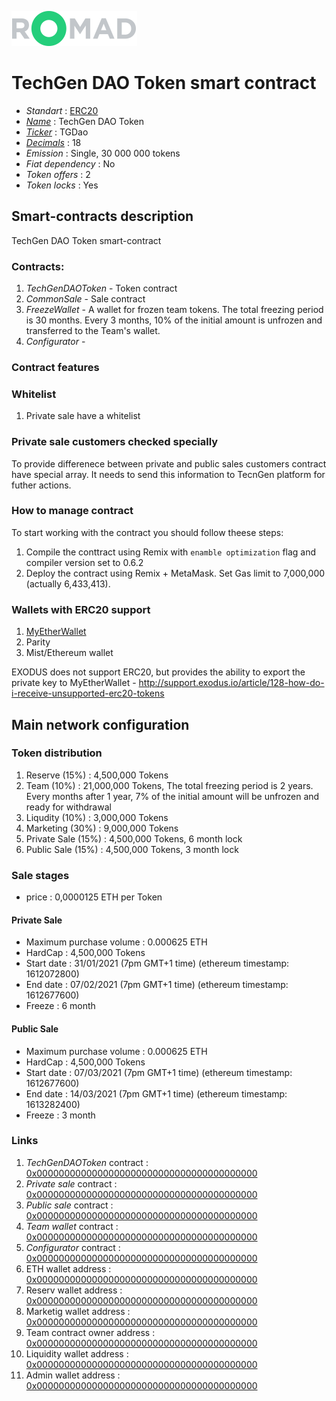 ![TGDao](logo.png "TechGen DAO Token")

# TechGen DAO Token smart contract

* _Standart_        : [ERC20](https://github.com/ethereum/EIPs/blob/master/EIPS/eip-20.md)
* _[Name](https://github.com/ethereum/EIPs/blob/master/EIPS/eip-20.md#name)_            : TechGen DAO Token
* _[Ticker](https://github.com/ethereum/EIPs/blob/master/EIPS/eip-20.md#symbol)_        : TGDao
* _[Decimals](https://github.com/ethereum/EIPs/blob/master/EIPS/eip-20.md#decimals)_    : 18
* _Emission_        : Single, 30 000 000 tokens
* _Fiat dependency_ : No
* _Token offers_    : 2
* _Token locks_     : Yes

## Smart-contracts description

TechGen DAO Token smart-contract

### Contracts:
1. _TechGenDAOToken_  - Token contract
2. _CommonSale_       - Sale contract 
3. _FreezeWallet_     - A wallet for frozen team tokens. The total freezing period is 30 months. Every 3 months, 10% of the initial amount is unfrozen and transferred to the Team's wallet.
4. _Configurator_     - 


### Contract features

### Whitelist
1. Private sale have a whitelist

### Private sale customers checked specially
To provide differenece between private and public sales customers contract have special array.
It needs to send this information to TecnGen platform for futher actions.

### How to manage contract
To start working with the contract you should follow theese steps:
1. Compile the conttract using Remix with `enamble optimization` flag and compiler version set to 0.6.2
2. Deploy the contract using Remix + MetaMask. Set Gas limit to 7,000,000 (actually 6,433,413).

### Wallets with ERC20 support
1. [MyEtherWallet](https://www.myetherwallet.com)
2. Parity 
3. Mist/Ethereum wallet

EXODUS does not support ERC20, but provides the ability to export the private key to MyEtherWallet - http://support.exodus.io/article/128-how-do-i-receive-unsupported-erc20-tokens

## Main network configuration 

### Token distribution
1. Reserve      (15%)               :  4,500,000 Tokens
2. Team         (10%)               : 21,000,000 Tokens, The total freezing period is 2 years. Every months after 1 year, 7% of the initial amount will be unfrozen and ready for withdrawal
3. Liqudity     (10%)               :  3,000,000 Tokens 
3. Marketing    (30%)               :  9,000,000 Tokens 
3. Private Sale (15%)               :  4,500,000 Tokens, 6 month lock 
3. Public Sale  (15%)               :  4,500,000 Tokens, 3 month lock 

### Sale stages

* price                             : 0,0000125 ETH per Token

#### Private Sale
* Maximum purchase volume           : 0.000625 ETH
* HardCap                           : 4,500,000 Tokens
* Start date                        : 31/01/2021 (7pm GMT+1 time) (ethereum timestamp: 1612072800)
* End date                          : 07/02/2021 (7pm GMT+1 time) (ethereum timestamp: 1612677600)
* Freeze                            : 6 month

#### Public Sale
* Maximum purchase volume           : 0.000625 ETH
* HardCap                           : 4,500,000 Tokens
* Start date                        : 07/03/2021 (7pm GMT+1 time) (ethereum timestamp: 1612677600)
* End date                          : 14/03/2021 (7pm GMT+1 time) (ethereum timestamp: 1613282400)
* Freeze                            : 3 month

### Links 
1. _TechGenDAOToken_ contract       : [0x0000000000000000000000000000000000000000](https://etherscan.io/token/0x0000000000000000000000000000000000000000)
2. _Private sale_ contract          : [0x0000000000000000000000000000000000000000](https://etherscan.io/address/0x0000000000000000000000000000000000000000)
2. _Public sale_ contract           : [0x0000000000000000000000000000000000000000](https://etherscan.io/address/0x0000000000000000000000000000000000000000)
3. _Team wallet_ contract           : [0x0000000000000000000000000000000000000000](https://etherscan.io/address/0x0000000000000000000000000000000000000000)
4. _Configurator_ contract          : [0x0000000000000000000000000000000000000000](https://etherscan.io/address/0x0000000000000000000000000000000000000000)
5. ETH wallet address               : [0x0000000000000000000000000000000000000000](https://etherscan.io/address/0x0000000000000000000000000000000000000000)
5. Reserv wallet address            : [0x0000000000000000000000000000000000000000](https://etherscan.io/address/0x0000000000000000000000000000000000000000)
8. Marketig wallet address          : [0x0000000000000000000000000000000000000000](https://etherscan.io/address/0x0000000000000000000000000000000000000000)
6. Team contract owner address      : [0x0000000000000000000000000000000000000000](https://etherscan.io/address/0x0000000000000000000000000000000000000000)
9. Liquidity wallet  address        : [0x0000000000000000000000000000000000000000](https://etherscan.io/address/0x0000000000000000000000000000000000000000)
10. Admin wallet address            : [0x0000000000000000000000000000000000000000](https://etherscan.io/address/0x0000000000000000000000000000000000000000)


